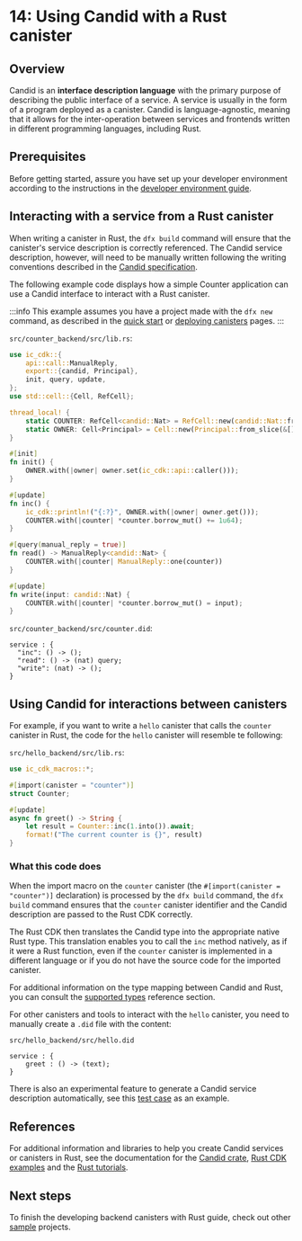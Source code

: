 # 14: Using Candid with a Rust canister

## Overview

Candid is an **interface description language** with the primary purpose of describing the public interface of a service. A service is usually in the form of a program deployed as a canister. Candid is language-agnostic, meaning that it allows for the inter-operation between services and frontends written in different programming languages, including Rust. 

## Prerequisites 

Before getting started, assure you have set up your developer environment according to the instructions in the [developer environment guide](./3-dev-env.md).

## Interacting with a service from a Rust canister

When writing a canister in Rust, the `dfx build` command will ensure that the canister's service description is correctly referenced. The Candid service description, however, will need to be manually written following the writing conventions described in the [Candid specification](https://github.com/dfinity/candid/blob/master/spec/Candid.md#core-grammar).

The following example code displays how a simple Counter application can use a Candid interface to interact with a Rust canister. 

:::info
This example assumes you have a project made with the `dfx new` command, as described in the [quick start](4-quickstart.md) or [deploying canisters](5-deploying.md) pages.
:::

`src/counter_backend/src/lib.rs`:
``` rust
use ic_cdk::{
    api::call::ManualReply,
    export::{candid, Principal},
    init, query, update,
};
use std::cell::{Cell, RefCell};

thread_local! {
    static COUNTER: RefCell<candid::Nat> = RefCell::new(candid::Nat::from(0));
    static OWNER: Cell<Principal> = Cell::new(Principal::from_slice(&[]));
}

#[init]
fn init() {
    OWNER.with(|owner| owner.set(ic_cdk::api::caller()));
}

#[update]
fn inc() {
    ic_cdk::println!("{:?}", OWNER.with(|owner| owner.get()));
    COUNTER.with(|counter| *counter.borrow_mut() += 1u64);
}

#[query(manual_reply = true)]
fn read() -> ManualReply<candid::Nat> {
    COUNTER.with(|counter| ManualReply::one(counter))
}

#[update]
fn write(input: candid::Nat) {
    COUNTER.with(|counter| *counter.borrow_mut() = input);
}
```

`src/counter_backend/src/counter.did`:
```
service : {
  "inc": () -> ();
  "read": () -> (nat) query;
  "write": (nat) -> ();
}
```

## Using Candid for interactions between canisters

For example, if you want to write a `hello` canister that calls the `counter` canister in Rust, the code for the `hello` canister will resemble te following:

`src/hello_backend/src/lib.rs`:

``` rust
use ic_cdk_macros::*;

#[import(canister = "counter")]
struct Counter;

#[update]
async fn greet() -> String {
    let result = Counter::inc(1.into()).await;
    format!("The current counter is {}", result)
}
```

### What this code does

When the import macro on the `counter` canister (the `#[import(canister = "counter")]` declaration) is processed by the `dfx build` command, the `dfx build` command ensures that the `counter` canister identifier and the Candid description are passed to the Rust CDK correctly. 

The Rust CDK then translates the Candid type into the appropriate native Rust type. This translation enables you to call the `inc` method natively, as if it were a Rust function, even if the `counter` canister is implemented in a different language or if you do not have the source code for the imported canister. 

For additional information on the type mapping between Candid and Rust, you can consult the [supported types](../../../references/candid-ref.md) reference section.

For other canisters and tools to interact with the `hello` canister, you need to manually create a `.did` file with the content:

`src/hello_backend/src/hello.did`

``` candid
service : {
    greet : () -> (text);
}
```

There is also an experimental feature to generate a Candid service description automatically, see this [test case](https://github.com/dfinity/candid/blob/master/rust/candid/tests/types.rs#L99) as an example.

## References

For additional information and libraries to help you create Candid services or canisters in Rust, see the documentation for the [Candid crate](https://docs.rs/candid/), [Rust CDK examples](https://github.com/dfinity/cdk-rs/tree/next/examples) and the [Rust tutorials](../rust/index.md).

## Next steps

To finish the developing backend canisters with Rust guide, check out other [sample](15-samples.md) projects. 